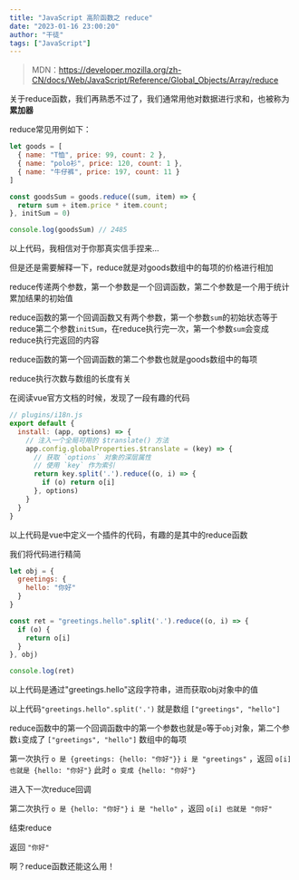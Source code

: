 ```yaml
---
title: "JavaScript 高阶函数之 reduce"
date: "2023-01-16 23:00:20"
author: "干徒"
tags: ["JavaScript"]
---
```


> MDN：https://developer.mozilla.org/zh-CN/docs/Web/JavaScript/Reference/Global_Objects/Array/reduce



关于reduce函数，我们再熟悉不过了，我们通常用他对数据进行求和，也被称为**累加器**

reduce常见用例如下：

```js
let goods = [
  { name: "T恤", price: 99, count: 2 },
  { name: "polo衫", price: 120, count: 1 },
  { name: "牛仔裤", price: 197, count: 11 }
]

const goodsSum = goods.reduce((sum, item) => {
  return sum + item.price * item.count;
}, initSum = 0)

console.log(goodsSum) // 2485
```

以上代码，我相信对于你那真实信手捏来...

但是还是需要解释一下，reduce就是对goods数组中的每项的价格进行相加

reduce传递两个参数，第一个参数是一个回调函数，第二个参数是一个用于统计累加结果的初始值

reduce函数的第一个回调函数又有两个参数，第一个参数`sum`的初始状态等于reduce第二个参数`initSum`，在reduce执行完一次，第一个参数`sum`会变成reduce执行完返回的内容

reduce函数的第一个回调函数的第二个参数也就是goods数组中的每项



reduce执行次数与数组的长度有关





在阅读vue官方文档的时候，发现了一段有趣的代码

```js
// plugins/i18n.js
export default {
  install: (app, options) => {
    // 注入一个全局可用的 $translate() 方法
    app.config.globalProperties.$translate = (key) => {
      // 获取 `options` 对象的深层属性
      // 使用 `key` 作为索引
      return key.split('.').reduce((o, i) => {
        if (o) return o[i]
      }, options)
    }
  }
}
```

以上代码是vue中定义一个插件的代码，有趣的是其中的reduce函数

我们将代码进行精简

```js
let obj = {
  greetings: {
    hello: "你好"
  }
}

const ret = "greetings.hello".split('.').reduce((o, i) => {
  if (o) {
    return o[i]
  }
}, obj)

console.log(ret)
```

以上代码是通过"greetings.hello"这段字符串，进而获取obj对象中的值



以上代码`"greetings.hello".split('.')` 就是数组 `["greetings", "hello"]`

reduce函数中的第一个回调函数中的第一个参数也就是`o`等于`obj`对象，第二个参数`i`变成了 `["greetings", "hello"]` 数组中的每项

第一次执行 `o 是 {greetings: {hello: "你好"}}` `i 是 "greetings"` ，返回 `o[i] 也就是 {hello: "你好"}` 此时 `o 变成 {hello: "你好"}`

进入下一次reduce回调

第二次执行 `o 是 {hello: "你好"}` `i 是 "hello"` ，返回 `o[i] 也就是 "你好"`

结束reduce

返回 `"你好"`



啊？reduce函数还能这么用！